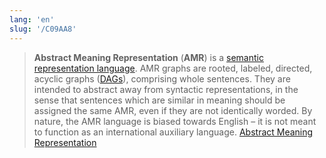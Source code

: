 ```yaml
---
lang: 'en'
slug: '/C09AA8'
---
```


> **Abstract Meaning Representation** (**AMR**) is a [semantic representation language](<https://en.wikipedia.org/wiki/Formal_semantics_(linguistics)> 'Formal semantics (linguistics)'). AMR graphs are rooted, labeled, directed, acyclic graphs ([DAGs](https://en.wikipedia.org/wiki/Directed_acyclic_graph 'Directed acyclic graph')), comprising whole sentences. They are intended to abstract away from syntactic representations, in the sense that sentences which are similar in meaning should be assigned the same AMR, even if they are not identically worded. By nature, the AMR language is biased towards English – it is not meant to function as an international auxiliary language. [Abstract Meaning Representation](https://en.wikipedia.org/wiki/Abstract_Meaning_Representation)
